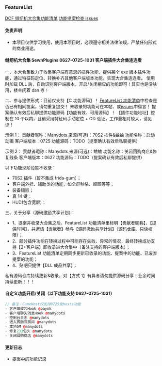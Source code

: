 ### FeatureList

[DOF 缝纫机大合集功能清单](https://github.com/manydots/FeatureList)
[功能提案检查 issues](https://github.com/manydots/FeatureList/issues)

#### 免责声明

-   本项目仅供学习使用，使用本项目时，必须遵守相关法律法规，严禁任何形式的商业用途。

#### 缝纫机大合集 SewnPlugins 0627-0725-1031 客户端插件大合集连连看

一、本大合集致力于收集客户端有意思的插件功能，提供某个 exe 版本插件功能，通过特征码定位、转换补齐其他客户端版本功能，实现大合集连连看。
使用时加载 DLL 后，自动识别客户端版本，开启/关闭相应的功能即可！其实也是没啥用，楼主闲着 dan 疼！

二、参与提供形式：目前仅支持【C 功能源码】！
[FeatureList 功能清单](https://github.com/manydots/FeatureList)中检查是否已有相同提案，请勿重复提交！
未收录的功能可在本帖、或[issues](https://github.com/manydots/FeatureList/issues)中留言！
提案确认有效后私聊提供功能源码【功能有效、可用源码】！
【插件功能地址】控制在 10 个以内，目前采用特征码手动定位 + OD 验证，工作量相对较大，请见谅！

示例 1：
贡献者昵称：Manydots
来源(可选)：70S2 插件&蛐蛐
功能名称：启动动画
客户端版本：0725
功能源码：TODO（提案确认有效后私聊提供）

示例 2：
贡献者昵称：Manydots
来源(可选)：蛐蛐
功能名称：关闭回购商店&修复线条
客户端版本：0627
功能源码：TODO（提案确认有效后私聊提供）

以下功能现阶段暂不收录：

-   70S2 插件（暂不集成 frida-gum）；
-   客户端外挂、辅助类的功能，如全屏秒杀、顺图等等；
-   装备镶嵌；
-   真 14 键；
-   HUD(包含宽屏)；

三、关于分享（源码激励共享计划）：

-   1、提案并收录大合集之后，FeatureList 功能清单里标明【贡献者昵称】、【提供时间】，并邀请【贡献者】参与【源码激励共享计划】（源码仓库、只读权限）；
-   2、部分插件功能在转换过程中可能存在失败、异常的情况，最终转换成功支持【2+客户端】即收录进大合集中（备注支持的客户端版本）；
-   3、FeatureList 功能清单定期同步更新已收录的功能、提案中的功能、已废弃提案的功能；
-   4、贴吧只提供【DLL 成品共享】；

私有源码仓库持续更新&收录，对【方式 1】有异者请勿提供源码分享！业余时间持续更新！！！

#### 自定义功能开启/关闭（以下功能支持 0627-0725-1031）

```c++
// 备注：GameHost仅支持0725免hosts功能
- 客户端收包Hook @baynk
- 客户端聊天消息Hook @manydots
- 控制台日志 @manydots
- 进入赛丽亚房间 @manydots
- 本地GM @manydots
- 修复233包头 @manydots
- 关闭回购商店 @manydots
```

#### 更新日志

-   [提案中的功能记录](https://github.com/manydots/FeatureList/blob/main/CHANGELOG.md)
